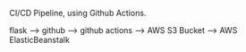 CI/CD Pipeline, using Github Actions.

flask --> github --> github actions --> AWS S3 Bucket --> AWS ElasticBeanstalk